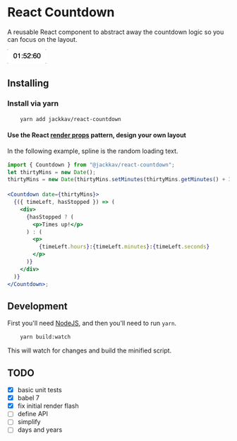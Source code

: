 # React Countdown

A reusable React component to abstract away the countdown logic so you can focus on the layout.

![example](example.gif)

## Installing

### Install via yarn

```sh
    yarn add jackkav/react-countdown
```

#### Use the React [render props](https://cdb.reacttraining.com/use-a-render-prop-50de598f11ce) pattern, design your own layout

In the following example, spline is the random loading text.

```jsx
import { Countdown } from "@jackkav/react-countdown";
let thirtyMins = new Date();
thirtyMins = new Date(thirtyMins.setMinutes(thirtyMins.getMinutes() + 30));

<Countdown date={thirtyMins}>
  {({ timeLeft, hasStopped }) => (
    <div>
      {hasStopped ? (
        <p>Times up!</p>
      ) : (
        <p>
          {timeLeft.hours}:{timeLeft.minutes}:{timeLeft.seconds}
        </p>
      )}
    </div>
  )}
</Countdown>;
```

## Development

First you'll need [NodeJS](http://nodejs.org), and then you'll need to run `yarn`.

```sh
    yarn build:watch
```

This will watch for changes and build the minified script.

## TODO

- [x] basic unit tests
- [x] babel 7
- [x] fix initial render flash
- [ ] define API
- [ ] simplify
- [ ] days and years

